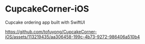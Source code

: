 # CupcakeCorner-iOS
Cupcake ordering app built with SwiftUI

https://github.com/tofuyong/CupcakeCorner-iOS/assets/113219435/aa306458-199c-4b73-9272-986406a510b4

